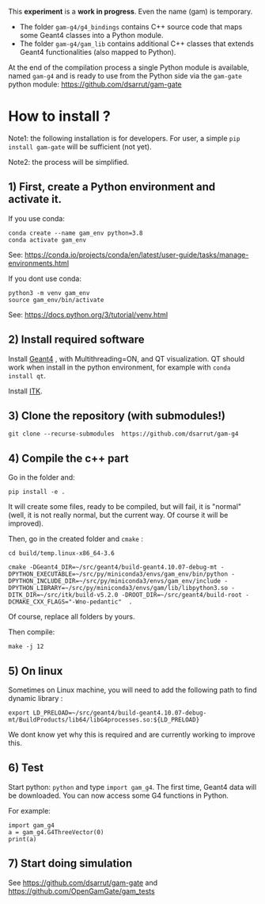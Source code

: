 This **experiment** is a **work in progress**. Even the name (gam) is temporary.

- The folder `gam-g4/g4_bindings` contains C++ source code that maps some Geant4 classes into a Python module. 
- The folder `gam-g4/gam_lib` contains additional C++ classes that extends Geant4 functionalities (also mapped to Python).

At the end of the compilation process a single Python module is available, named `gam-g4` and is ready to use from the Python side via the `gam-gate` python module: https://github.com/dsarrut/gam-gate

# How to install ?

Note1: the following installation is for developers. For user, a simple `pip install gam-gate` will be sufficient (not yet).

Note2: the process will be simplified.  

## 1) First, create a Python environment and activate it.

If you use conda:

```
conda create --name gam_env python=3.8
conda activate gam_env
```

See: https://conda.io/projects/conda/en/latest/user-guide/tasks/manage-environments.html

If you dont use conda: 

```
python3 -m venv gam_env 
source gam_env/bin/activate
```

See: https://docs.python.org/3/tutorial/venv.html

## 2) Install required software


Install [Geant4](https://geant4.web.cern.ch) , with Multithreading=ON, and QT visualization. QT should work when install in the python environment, for example with `conda install qt`.

Install [ITK](https://itk.org).

## 3) Clone the repository (with submodules!)

`git clone --recurse-submodules  https://github.com/dsarrut/gam-g4`

## 4) Compile the c++ part

Go in the folder and:

`pip install -e .`


It will create some files, ready to be compiled, but will fail, it is "normal" (well, it is not really normal, but the current way. Of course it will be improved).

Then, go in the created folder and `cmake` :

```
cd build/temp.linux-x86_64-3.6

cmake -DGeant4_DIR=~/src/geant4/build-geant4.10.07-debug-mt -DPYTHON_EXECUTABLE=~/src/py/miniconda3/envs/gam_env/bin/python -DPYTHON_INCLUDE_DIR=~/src/py/miniconda3/envs/gam_env/include -DPYTHON_LIBRARY=~/src/py/miniconda3/envs/gam/lib/libpython3.so -DITK_DIR=~/src/itk/build-v5.2.0 -DROOT_DIR=~/src/geant4/build-root -DCMAKE_CXX_FLAGS="-Wno-pedantic"  . 
```


Of course, replace all folders by yours.

Then compile:

`make -j 12`

## 5) On linux

Sometimes on Linux machine, you will need to add the following path to find dynamic library :

``` 
export LD_PRELOAD=~/src/geant4/build-geant4.10.07-debug-mt/BuildProducts/lib64/libG4processes.so:${LD_PRELOAD}
```

We dont know yet why this is required and are currently working to improve this.

## 6) Test

Start python: `python` and type `import gam_g4`. The first time, Geant4 data will be downloaded. You can now access some G4 functions in Python.

For example:

```
import gam_g4
a = gam_g4.G4ThreeVector(0)
print(a)
```

## 7) Start doing simulation 

See https://github.com/dsarrut/gam-gate and https://github.com/OpenGamGate/gam_tests



